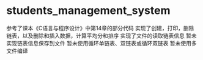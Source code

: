 # students_management_system
参考了课本《C语言与程序设计》中第14章的部分代码
实现了创建，打印，删除链表，以及删除和插入数据，计算平均分和排序
实现了文件的读取链表信息
暂未实现链表信息保存到文件
暂未使用循环单链表、双链表或循环双链表
暂未使用多文件编译
